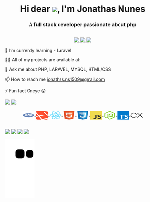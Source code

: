 <h1 align="center">Hi dear <img src="https://raw.githubusercontent.com/kaueMarques/kaueMarques/master/hi.gif" width="30px">, I'm Jonathas Nunes</h1>
<h3 align="center">A full stack developer passionate about php</h3></br>

<div align="center" >
<a href="">
	<img src="https://img.shields.io/badge/LinkedIn-0077B5?style=for-the-badge&logo=linkedin&logoColor=white">
</a>
<a href="">
	<img src="https://img.shields.io/badge/Gmail-D14836?style=for-the-badge&logo=gmail&logoColor=white">
</a>
<a href="">
	<img src="https://img.shields.io/badge/WhatsApp-25D366?style=for-the-badge&logo=whatsapp&logoColor=white">
</a>
  </div>

🌱 I’m currently learning - Laravel

👨‍💻 All of my projects are available at:

💬 Ask me about PHP, LARAVEL, MYSQL, HTML/CSS

📫 How to reach me jonathas.ns1509@gmail.com

⚡ Fun fact Oneye 😜

<div>
  <a href="https://github.com/jonathasn15">
  <img height="180em" src="https://github-readme-stats.vercel.app/api?username=jonathasn15&show_icons=true&theme=dracula&include_all_commits=true&count_private=true"/>
  <img height="180em" src="https://github-readme-stats.vercel.app/api/top-langs/?username=jonathasn15&layout=compact&langs_count=7&theme=dracula"/>
</div>
<div  align="center" style="display: inline_block"><br>
  <img align="center" alt="Rafa-Js" height="30" width="40" src="https://raw.githubusercontent.com/devicons/devicon/master/icons/php/php-plain.svg">
  <img align="center" alt="Rafa-Ts" height="30" width="40" src="https://raw.githubusercontent.com/devicons/devicon/master/icons/laravel/laravel-plain.svg">
  <img align="center" alt="Rafa-React" height="30" width="40" src="https://raw.githubusercontent.com/devicons/devicon/master/icons/react/react-original.svg">
  <img align="center" alt="Rafa-HTML" height="30" width="40" src="https://raw.githubusercontent.com/devicons/devicon/master/icons/html5/html5-original.svg">
  <img align="center" alt="Rafa-CSS" height="30" width="40" src="https://raw.githubusercontent.com/devicons/devicon/master/icons/css3/css3-original.svg">
  <img align="center" alt="Rafa-Python" height="30" width="40" src="https://raw.githubusercontent.com/devicons/devicon/master/icons/javascript/javascript-original.svg">
  <img align="center" alt="Rafa-Csharp" height="30" width="40" src="https://raw.githubusercontent.com/devicons/devicon/master/icons/nodejs/nodejs-original.svg">
<img align="center" alt="Rafa-Csharp" height="30" width="40" src="https://raw.githubusercontent.com/devicons/devicon/master/icons/typescript/typescript-original.svg">
<img align="center" alt="Rafa-Csharp" height="30" width="40" src="https://raw.githubusercontent.com/devicons/devicon/master/icons/express/express-original.svg">

</div>
  
  ##
 
<div> 
  <a href="https://instagram.com/" target="_blank"><img src="https://img.shields.io/badge/-Instagram-%23E4405F?style=for-the-badge&logo=instagram&logoColor=white" target="_blank"></a>
 <a href="https://discord.gg/" target="_blank"><img src="https://img.shields.io/badge/Discord-7289DA?style=for-the-badge&logo=discord&logoColor=white" target="_blank"></a> 
  <a href = "mailto:"><img src="https://img.shields.io/badge/-Gmail-%23333?style=for-the-badge&logo=gmail&logoColor=white" target="_blank"></a>
  <a href="https://www.linkedin.com/" target="_blank"><img src="https://img.shields.io/badge/-LinkedIn-%230077B5?style=for-the-badge&logo=linkedin&logoColor=white" target="_blank"></a> 
  
  
  ![Snake animation](https://github.com/jonathasn15/jonathasnunes/blob/output/github-contribution-grid-snake.svg)
 
 
</div>
